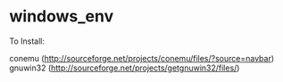 # windows_env 

To Install:

conemu (http://sourceforge.net/projects/conemu/files/?source=navbar) 
gnuwin32 (http://sourceforge.net/projects/getgnuwin32/files/) 
